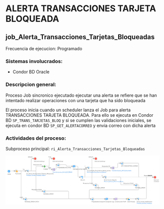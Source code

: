 # ALERTA TRANSACCIONES TARJETA BLOQUEADA

## job_Alerta_Transacciones_Tarjetas_Bloqueadas

Frecuencia de ejecucion: Programado

### Sistemas involucrados: 

- Condor BD Oracle


### Descripcion general:
Proceso Job sincronico ejecutado ejecutar una alerta se refiere que se han intentado realizar operaciones con una tarjeta que ha sido bloqueada



El proceso inicia cuando un scheduler lanza el Job para alerta TRANSACCIONES TARJETA BLOQUEADA. Para ello se ejecuta en Condor BD `SP_TRANS_TARJETAS_BLOQ` y si se cumplen las validaciones iniciales, se ejecuta en condor BD `SP_GET_ALERTACORREO` y envia correo con dicha alerta




### Actividades del proceso: 
Subproceso principal: `ri_Alerta_Transacciones_Tarjetas_Bloqueadas`

![alt text](assets/ri_Alerta_Transacciones_Tarjetas_Bloqueadas.png)



